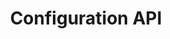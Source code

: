 ---
title: "Configuration API"
desc: "Configuration API is a service for storing configuration of license."
color: "#8129e2"
version: "0.2"
menu: 
    configuration_api_reference:
        identifier: "0.2"
        
---